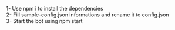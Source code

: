 1- Use npm i to install the dependencies\
2- Fill sample-config.json informations and rename it to config.json\
3- Start the bot using npm start
